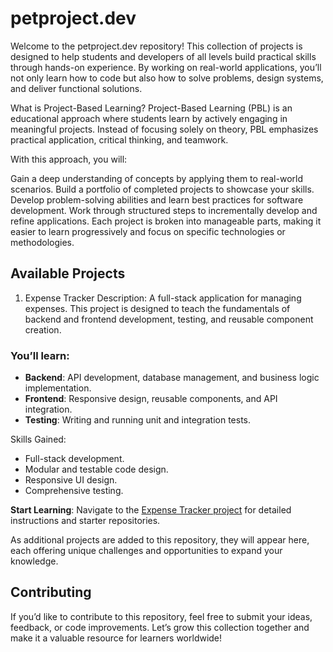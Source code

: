 # petproject.dev

Welcome to the petproject.dev repository! This collection of projects is designed to help students and developers of all levels build practical skills through hands-on experience. By working on real-world applications, you’ll not only learn how to code but also how to solve problems, design systems, and deliver functional solutions.

What is Project-Based Learning?
Project-Based Learning (PBL) is an educational approach where students learn by actively engaging in meaningful projects. Instead of focusing solely on theory, PBL emphasizes practical application, critical thinking, and teamwork.

With this approach, you will:

Gain a deep understanding of concepts by applying them to real-world scenarios.
Build a portfolio of completed projects to showcase your skills.
Develop problem-solving abilities and learn best practices for software development.
Work through structured steps to incrementally develop and refine applications.
Each project is broken into manageable parts, making it easier to learn progressively and focus on specific technologies or methodologies.

## Available Projects

1. Expense Tracker
Description: A full-stack application for managing expenses. This project is designed to teach the fundamentals of backend and frontend development, testing, and reusable component creation.

### You’ll learn:

- **Backend**: API development, database management, and business logic implementation.
- **Frontend**: Responsive design, reusable components, and API integration.
- **Testing**: Writing and running unit and integration tests.

Skills Gained:

- Full-stack development.
- Modular and testable code design.
- Responsive UI design.
- Comprehensive testing.

**Start Learning**: Navigate to the [Expense Tracker project](./expense-tracker/README.md) for detailed instructions and starter repositories.

As additional projects are added to this repository, they will appear here, each offering unique challenges and opportunities to expand your knowledge.

## Contributing
If you’d like to contribute to this repository, feel free to submit your ideas, feedback, or code improvements. Let’s grow this collection together and make it a valuable resource for learners worldwide!
